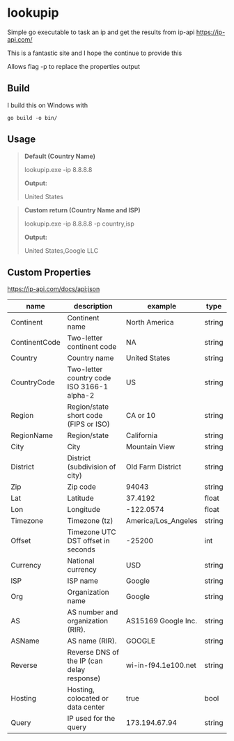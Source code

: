 # lookupip

Simple go executable to task an ip and get the results from ip-api
https://ip-api.com/

This is a fantastic site and I hope the continue to provide this

Allows flag -p to replace the properties output

## Build

I build this on Windows with

    go build -o bin/

## Usage

> **Default (Country Name)**
>
> lookupip.exe -ip 8.8.8.8
>
> **Output:**
>
> United States

> **Custom return (Country Name and ISP)**
>
> lookupip.exe -ip 8.8.8.8 -p country,isp
>
> **Output:**
>
> United States,Google LLC

## Custom Properties

https://ip-api.com/docs/api:json

| name          | description                                | example             | type   |
| ------------- | ------------------------------------------ | ------------------- | ------ |
| Continent     | Continent name                             | North America       | string |
| ContinentCode | Two-letter continent code                  | NA                  | string |
| Country       | Country name                               | United States       | string |
| CountryCode   | Two-letter country code ISO 3166-1 alpha-2 | US                  | string |
| Region        | Region/state short code (FIPS or ISO)      | CA or 10            | string |
| RegionName    | Region/state                               | California          | string |
| City          | City                                       | Mountain View       | string |
| District      | District (subdivision of city)             | Old Farm District   | string |
| Zip           | Zip code                                   | 94043               | string |
| Lat           | Latitude                                   | 37.4192             | float  |
| Lon           | Longitude                                  | -122.0574           | float  |
| Timezone      | Timezone (tz)                              | America/Los_Angeles | string |
| Offset        | Timezone UTC DST offset in seconds         | -25200              | int    |
| Currency      | National currency                          | USD                 | string |
| ISP           | ISP name                                   | Google              | string |
| Org           | Organization name                          | Google              | string |
| AS            | AS number and organization (RIR).          | AS15169 Google Inc. | string |
| ASName        | AS name (RIR).                             | GOOGLE              | string |
| Reverse       | Reverse DNS of the IP (can delay response) | wi-in-f94.1e100.net | string |
| Hosting       | Hosting, colocated or data center          | true                | bool   |
| Query         | IP used for the query                      | 173.194.67.94       | string |
